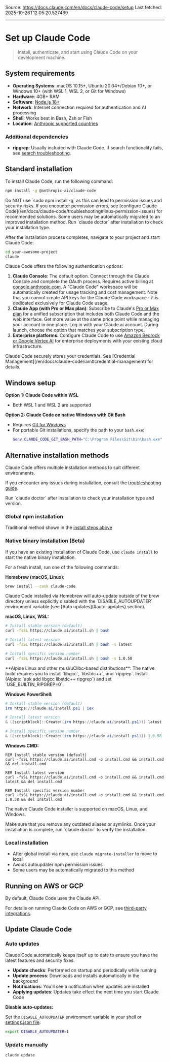 Source: https://docs.claude.com/en/docs/claude-code/setup
Last fetched: 2025-10-26T12:05:20.527469

---

# Set up Claude Code

> Install, authenticate, and start using Claude Code on your development machine.

## System requirements

* **Operating Systems**: macOS 10.15+, Ubuntu 20.04+/Debian 10+, or Windows 10+ (with WSL 1, WSL 2, or Git for Windows)
* **Hardware**: 4GB+ RAM
* **Software**: [Node.js 18+](https://nodejs.org/en/download)
* **Network**: Internet connection required for authentication and AI processing
* **Shell**: Works best in Bash, Zsh or Fish
* **Location**: [Anthropic supported countries](https://www.anthropic.com/supported-countries)

### Additional dependencies

* **ripgrep**: Usually included with Claude Code. If search functionality fails, see [search troubleshooting](/en/docs/claude-code/troubleshooting#search-and-discovery-issues).

## Standard installation

To install Claude Code, run the following command:

```sh  theme={null}
npm install -g @anthropic-ai/claude-code
```

<Warning>
  Do NOT use `sudo npm install -g` as this can lead to permission issues and security risks.
  If you encounter permission errors, see [configure Claude Code](/en/docs/claude-code/troubleshooting#linux-permission-issues) for recommended solutions.
</Warning>

<Note>
  Some users may be automatically migrated to an improved installation method.
  Run `claude doctor` after installation to check your installation type.
</Note>

After the installation process completes, navigate to your project and start Claude Code:

```bash  theme={null}
cd your-awesome-project
claude
```

Claude Code offers the following authentication options:

1. **Claude Console**: The default option. Connect through the Claude Console and complete the OAuth process. Requires active billing at [console.anthropic.com](https://console.anthropic.com). A "Claude Code" workspace will be automatically created for usage tracking and cost management. Note that you cannot create API keys for the Claude Code workspace - it is dedicated exclusively for Claude Code usage.
2. **Claude App (with Pro or Max plan)**: Subscribe to Claude's [Pro or Max plan](https://claude.com/pricing) for a unified subscription that includes both Claude Code and the web interface. Get more value at the same price point while managing your account in one place. Log in with your Claude.ai account. During launch, choose the option that matches your subscription type.
3. **Enterprise platforms**: Configure Claude Code to use [Amazon Bedrock or Google Vertex AI](/en/docs/claude-code/third-party-integrations) for enterprise deployments with your existing cloud infrastructure.

<Note>
  Claude Code securely stores your credentials. See [Credential Management](/en/docs/claude-code/iam#credential-management) for details.
</Note>

## Windows setup

**Option 1: Claude Code within WSL**

* Both WSL 1 and WSL 2 are supported

**Option 2: Claude Code on native Windows with Git Bash**

* Requires [Git for Windows](https://git-scm.com/downloads/win)
* For portable Git installations, specify the path to your `bash.exe`:
  ```powershell  theme={null}
  $env:CLAUDE_CODE_GIT_BASH_PATH="C:\Program Files\Git\bin\bash.exe"
  ```

## Alternative installation methods

Claude Code offers multiple installation methods to suit different environments.

If you encounter any issues during installation, consult the [troubleshooting guide](/en/docs/claude-code/troubleshooting#linux-permission-issues).

<Tip>
  Run `claude doctor` after installation to check your installation type and version.
</Tip>

### Global npm installation

Traditional method shown in the [install steps above](#standard-installation)

### Native binary installation (Beta)

If you have an existing installation of Claude Code, use `claude install` to start the native binary installation.

For a fresh install, run one of the following commands:

**Homebrew (macOS, Linux):**

```sh  theme={null}
brew install --cask claude-code
```

<Note>
  Claude Code installed via Homebrew will auto-update outside of the brew directory unless explicitly disabled with the `DISABLE_AUTOUPDATER` environment variable (see [Auto updates](#auto-updates) section).
</Note>

**macOS, Linux, WSL:**

```bash  theme={null}
# Install stable version (default)
curl -fsSL https://claude.ai/install.sh | bash

# Install latest version
curl -fsSL https://claude.ai/install.sh | bash -s latest

# Install specific version number
curl -fsSL https://claude.ai/install.sh | bash -s 1.0.58
```

<Note>
  **Alpine Linux and other musl/uClibc-based distributions**: The native build requires you to install `libgcc`, `libstdc++`, and `ripgrep`. Install (Alpine: `apk add libgcc libstdc++ ripgrep`) and set `USE_BUILTIN_RIPGREP=0`.
</Note>

**Windows PowerShell:**

```powershell  theme={null}
# Install stable version (default)
irm https://claude.ai/install.ps1 | iex

# Install latest version
& ([scriptblock]::Create((irm https://claude.ai/install.ps1))) latest

# Install specific version number
& ([scriptblock]::Create((irm https://claude.ai/install.ps1))) 1.0.58
```

**Windows CMD:**

```batch  theme={null}
REM Install stable version (default)
curl -fsSL https://claude.ai/install.cmd -o install.cmd && install.cmd && del install.cmd

REM Install latest version
curl -fsSL https://claude.ai/install.cmd -o install.cmd && install.cmd latest && del install.cmd

REM Install specific version number
curl -fsSL https://claude.ai/install.cmd -o install.cmd && install.cmd 1.0.58 && del install.cmd
```

The native Claude Code installer is supported on macOS, Linux, and Windows.

<Tip>
  Make sure that you remove any outdated aliases or symlinks.
  Once your installation is complete, run `claude doctor` to verify the installation.
</Tip>

### Local installation

* After global install via npm, use `claude migrate-installer` to move to local
* Avoids autoupdater npm permission issues
* Some users may be automatically migrated to this method

## Running on AWS or GCP

By default, Claude Code uses the Claude API.

For details on running Claude Code on AWS or GCP, see [third-party integrations](/en/docs/claude-code/third-party-integrations).

## Update Claude Code

### Auto updates

Claude Code automatically keeps itself up to date to ensure you have the latest features and security fixes.

* **Update checks**: Performed on startup and periodically while running
* **Update process**: Downloads and installs automatically in the background
* **Notifications**: You'll see a notification when updates are installed
* **Applying updates**: Updates take effect the next time you start Claude Code

**Disable auto-updates:**

Set the `DISABLE_AUTOUPDATER` environment variable in your shell or [settings.json file](/en/docs/claude-code/settings):

```bash  theme={null}
export DISABLE_AUTOUPDATER=1
```

### Update manually

```bash  theme={null}
claude update
```
